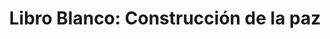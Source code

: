 ---
title: 'Libro Blanco: Construcción de la paz'
description: 'España, la construcción de la paz y los retos del desarrollo'
link: /documentos/161111-Informe-CIECODE-Construccióe-la-Paz.pdf
tags:
    - coherencia-de-politicas
    - libro-blanco-del-desarrollo
createdAt: 2025-08-22
---
